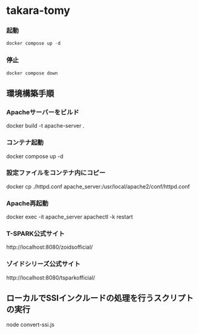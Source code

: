 # takara-tomy

### 起動

```ts
docker compose up -d
```

### 停止

```ts
docker compose down
```

## 環境構築手順
### Apacheサーバーをビルド
docker build -t apache-server .
### コンテナ起動
docker compose up -d
### 設定ファイルをコンテナ内にコピー
docker cp ./httpd.conf apache_server:/usr/local/apache2/conf/httpd.conf
### Apache再起動
docker exec -it apache_server apachectl -k restart

### T-SPARK公式サイト
http://localhost:8080/zoidsofficial/

### ゾイドシリーズ公式サイト
http://localhost:8080/tsparkofficial/

## ローカルでSSIインクルードの処理を行うスクリプトの実行
node convert-ssi.js